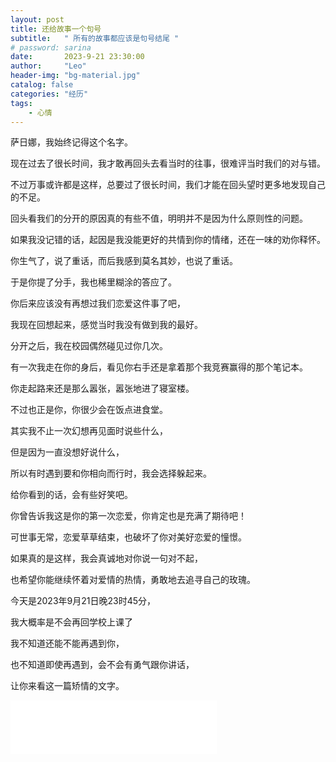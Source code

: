 ```yaml
---
layout: post
title: 还给故事一个句号
subtitle:   " 所有的故事都应该是句号结尾 "
# password: sarina
date:       2023-9-21 23:30:00
author:     "Leo"
header-img: "bg-material.jpg"
catalog: false
categories: "经历"
tags: 
    - 心情
---
```


萨日娜，我始终记得这个名字。

现在过去了很长时间，我才敢再回头去看当时的往事，很难评当时我们的对与错。

不过万事或许都是这样，总要过了很长时间，我们才能在回头望时更多地发现自己的不足。

回头看我们的分开的原因真的有些不值，明明并不是因为什么原则性的问题。

如果我没记错的话，起因是我没能更好的共情到你的情绪，还在一味的劝你释怀。

你生气了，说了重话，而后我感到莫名其妙，也说了重话。

于是你提了分手，我也稀里糊涂的答应了。

你后来应该没有再想过我们恋爱这件事了吧，

我现在回想起来，感觉当时我没有做到我的最好。

分开之后，我在校园偶然碰见过你几次。

有一次我走在你的身后，看见你右手还是拿着那个我竞赛赢得的那个笔记本。

你走起路来还是那么嚣张，嚣张地进了寝室楼。

不过也正是你，你很少会在饭点进食堂。

其实我不止一次幻想再见面时说些什么，

但是因为一直没想好说什么，

所以有时遇到要和你相向而行时，我会选择躲起来。

给你看到的话，会有些好笑吧。

你曾告诉我这是你的第一次恋爱，你肯定也是充满了期待吧！

可世事无常，恋爱草草结束，也破坏了你对美好恋爱的憧憬。

如果真的是这样，我会真诚地对你说一句对不起，

也希望你能继续怀着对爱情的热情，勇敢地去追寻自己的玫瑰。

今天是2023年9月21日晚23时45分，

我大概率是不会再回学校上课了

我不知道还能不能再遇到你，

也不知道即使再遇到，会不会有勇气跟你讲话，

让你来看这一篇矫情的文字。


<iframe frameborder="no" border="0" marginwidth="0" marginheight="0" width=330 height=86 src="//music.163.com/outchain/player?type=2&id=31877470&auto=0&height=66"></iframe>